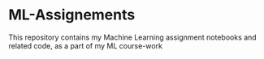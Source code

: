 # ML-Assignements
This repository contains my Machine Learning assignment notebooks and related code, as a part of my ML course-work
